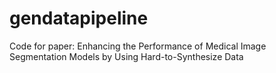 # gendatapipeline
Code for paper: Enhancing the Performance of Medical Image Segmentation Models by Using Hard-to-Synthesize Data
